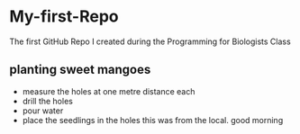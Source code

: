 # My-first-Repo
The first GitHub Repo I created during the Programming for Biologists Class
## planting sweet mangoes
* measure the holes at one metre distance each
* drill the holes
* pour water
* place the seedlings in the holes
this was from the local.
good morning
